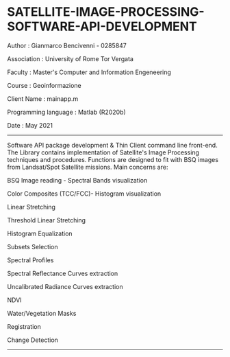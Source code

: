 # SATELLITE-IMAGE-PROCESSING-SOFTWARE-API-DEVELOPMENT

Author :                  Gianmarco Bencivenni - 0285847

Association :             University of Rome Tor Vergata

Faculty :                 Master's Computer and Information Engeneering

Course :                  Geoinformazione

Client Name :             mainapp.m

Programming language :    Matlab (R2020b)

Date :                    May 2021

-------------------------------------------------------------------------

Software API package development & Thin Client command line front-end.
The Library contains implementation of Satellite's Image Processing techniques and procedures.
Functions are designed to fit with BSQ images from Landsat/Spot Satellite missions.
Main concerns are:

BSQ Image reading - Spectral Bands visualization 

Color Composites (TCC/FCC)- Histogram visualization 

Linear Stretching 

Threshold Linear Stretching 

Histogram Equalization 

Subsets Selection 

Spectral Profiles 

Spectral Reflectance Curves extraction

Uncalibrated Radiance Curves extraction

NDVI 

Water/Vegetation Masks 

Registration 

Change Detection

--------------------------------------------------------------------------
